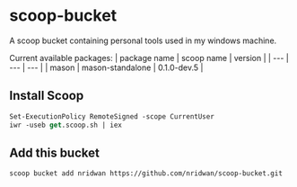 # scoop-bucket
A scoop bucket containing personal tools used in my windows machine.

Current available packages:
| package name | scoop name | version |
| --- | --- | --- |
| mason | mason-standalone | 0.1.0-dev.5 |


## Install Scoop
```ps
Set-ExecutionPolicy RemoteSigned -scope CurrentUser
iwr -useb get.scoop.sh | iex
```

## Add this bucket
```
scoop bucket add nridwan https://github.com/nridwan/scoop-bucket.git
```
